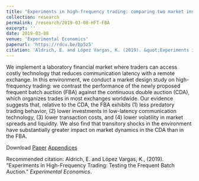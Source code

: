 ```yaml
---
title: "Experiments in high-frequency trading: comparing two market institutions"
collection: research
permalink: /research/2019-03-08-HFT-FBA
excerpt: ''
date: 2019-03-08
venue: 'Experimental Economics'
paperurl: 'https://rdcu.be/bp5z5'
citation: 'Aldrich, E. and López Vargas, K. (2019). &quot;Experiments in High-Frequency Trading: Testing the Frequent Batch Auction.&quot; <i>Experimental Economics</i>.'
---
```

We implement a laboratory financial market where traders can access costly technology that reduces communication latency with a remote exchange. In this environment, we conduct a market design study on high-frequency trading: we contrast the performance of the newly proposed frequent batch auction (FBA) against the continuous double auction (CDA), which organizes trades in most exchanges worldwide. Our evidence suggests that, relative to the CDA, the FBA exhibits (1) less predatory trading behavior, (2) lower investments in low-latency communication technology, (3) lower transaction costs, and (4) lower volatility in market spreads and liquidity. We also find that transitory shocks in the environment have substantially greater impact on market dynamics in the CDA than in the FBA.

Download
[Paper](https://rdcu.be/bp5z5)
[Appendices](https://rdcu.be/bp5z5)

Recommended citation: Aldrich, E. and López Vargas, K., (2019). "Experiments in High-Frequency Trading: Testing the Frequent Batch Auction." <i>Experimental Economics</i>.
